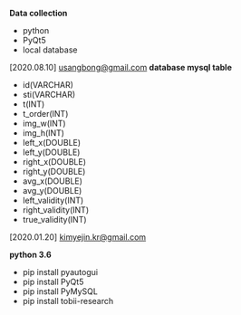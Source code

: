 **Data collection**
- python
- PyQt5
- local database <mysql>


[2020.08.10] usangbong@gmail.com
**database mysql table**
- id(VARCHAR)
- sti(VARCHAR)
- t(INT)
- t_order(INT)
- img_w(INT)
- img_h(INT)
- left_x(DOUBLE)
- left_y(DOUBLE)
- right_x(DOUBLE)
- right_y(DOUBLE)
- avg_x(DOUBLE)
- avg_y(DOUBLE)
- left_validity(INT)
- right_validity(INT)
- true_validity(INT)


[2020.01.20] kimyejin.kr@gmail.com

**python 3.6**
- pip install pyautogui
- pip install PyQt5
- pip install PyMySQL
- pip install tobii-research
